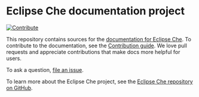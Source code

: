 # Eclipse Che documentation project
[![Contribute](https://che.openshift.io/factory/resources/factory-contribute.svg)](https://che.openshift.io/f?url=https://github.com/eclipse/che-docs)

This repository contains sources for the [documentation for Eclipse Che](https://www.eclipse.org/che/docs/). To contribute to the documentation, see the [Contribution guide](CONTRIBUTING.adoc). We love pull requests and appreciate contributions that make docs more helpful for users.

To ask a question, [file an issue](https://github.com/eclipse/che/issues/new?labels=area/doc,kind/question).

To learn more about the Eclipse Che project, see the [Eclipse Che repository on GitHub](https://github.com/eclipse/che).

